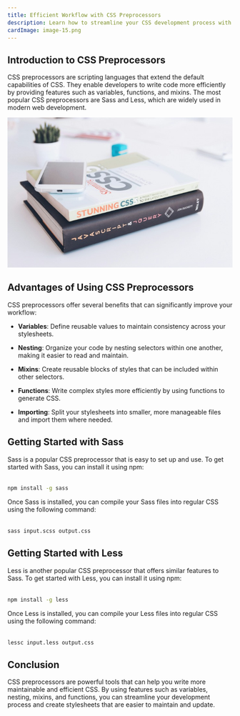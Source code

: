 ```yaml
---
title: Efficient Workflow with CSS Preprocessors
description: Learn how to streamline your CSS development process with Sass and Less.
cardImage: image-15.png
---
```


## Introduction to CSS Preprocessors

CSS preprocessors are scripting languages that extend the default capabilities of CSS. They enable developers to write code more efficiently by providing features such as variables, functions, and mixins. The most popular CSS preprocessors are Sass and Less, which are widely used in modern web development.

![Stock image](/assets/images/image-15.png)

## Advantages of Using CSS Preprocessors

CSS preprocessors offer several benefits that can significantly improve your workflow:

- **Variables**: Define reusable values to maintain consistency across your stylesheets.

- **Nesting**: Organize your code by nesting selectors within one another, making it easier to read and maintain.

- **Mixins**: Create reusable blocks of styles that can be included within other selectors.

- **Functions**: Write complex styles more efficiently by using functions to generate CSS.

- **Importing**: Split your stylesheets into smaller, more manageable files and import them where needed.

## Getting Started with Sass

Sass is a popular CSS preprocessor that is easy to set up and use. To get started with Sass, you can install it using npm:

```bash

npm install -g sass

```

Once Sass is installed, you can compile your Sass files into regular CSS using the following command:

```bash

sass input.scss output.css

```


## Getting Started with Less

Less is another popular CSS preprocessor that offers similar features to Sass. To get started with Less, you can install it using npm:

```bash

npm install -g less

```

Once Less is installed, you can compile your Less files into regular CSS using the following command:

```bash

lessc input.less output.css

```

## Conclusion

CSS preprocessors are powerful tools that can help you write more maintainable and efficient CSS. By using features such as variables, nesting, mixins, and functions, you can streamline your development process and create stylesheets that are easier to maintain and update.